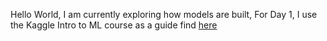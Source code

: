 Hello World,
I am currently exploring how models are built, For Day 1, I use the Kaggle Intro to ML course as a guide find [here](https://www.kaggle.com/learn/intro-to-machine-learning)
